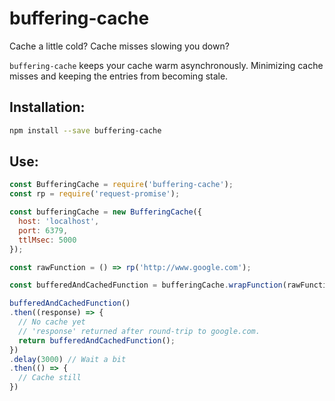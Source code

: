 # buffering-cache
Cache a little cold? Cache misses slowing you down?

`buffering-cache` keeps your cache warm asynchronously. Minimizing cache misses and keeping the entries from becoming stale.

## Installation:
```bash
npm install --save buffering-cache
```

## Use:
```javascript
const BufferingCache = require('buffering-cache');
const rp = require('request-promise');

const bufferingCache = new BufferingCache({
  host: 'localhost',
  port: 6379,
  ttlMsec: 5000
});

const rawFunction = () => rp('http://www.google.com');

const bufferedAndCachedFunction = bufferingCache.wrapFunction(rawFunction);

bufferedAndCachedFunction()
.then((response) => {
  // No cache yet
  // 'response' returned after round-trip to google.com. 
  return bufferedAndCachedFunction();
})
.delay(3000) // Wait a bit 
.then(() => {
  // Cache still 
})
```


